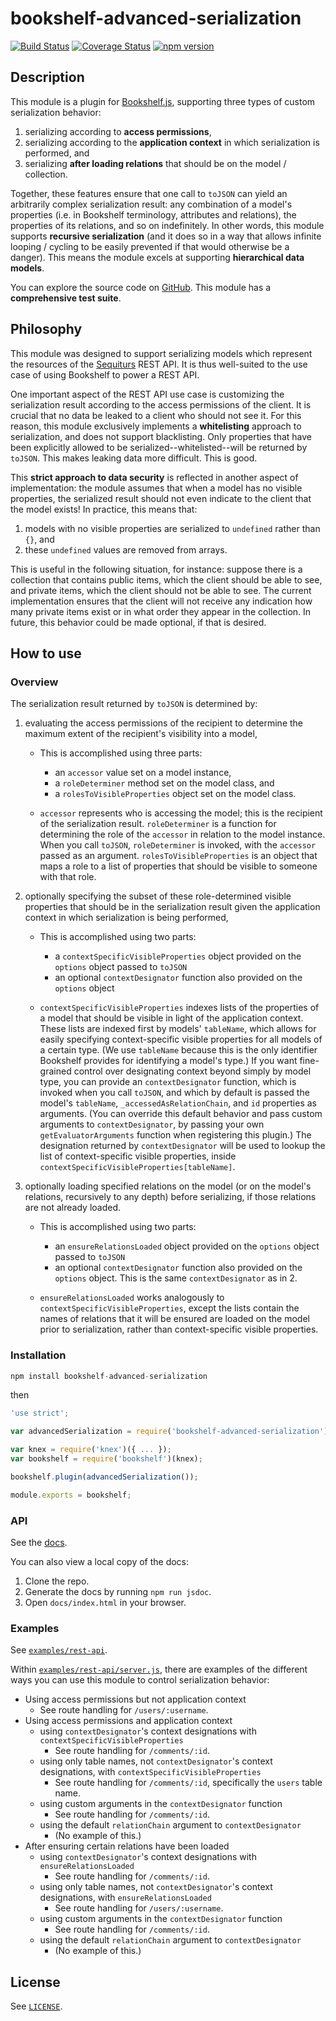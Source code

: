 # bookshelf-advanced-serialization
[![Build Status](https://travis-ci.org/sequiturs/bookshelf-advanced-serialization.svg?branch=master)](https://travis-ci.org/sequiturs/bookshelf-advanced-serialization) [![Coverage Status](https://coveralls.io/repos/github/sequiturs/bookshelf-advanced-serialization/badge.svg?branch=master)](https://coveralls.io/github/sequiturs/bookshelf-advanced-serialization?branch=master) [![npm version](https://img.shields.io/npm/v/bookshelf-advanced-serialization.svg?style=flat)](https://www.npmjs.com/package/bookshelf-advanced-serialization)

## Description

This module is a plugin for [Bookshelf.js](https://github.com/tgriesser/bookshelf), supporting three types of custom serialization behavior:

1. serializing according to **access permissions**,
2. serializing according to the **application context** in which serialization is performed, and
3. serializing **after loading relations** that should be on the model / collection.

Together, these features ensure that one call to `toJSON` can yield an arbitrarily complex serialization result: any combination of a model's properties (i.e. in Bookshelf terminology, attributes and relations), the properties of its relations, and so on indefinitely. In other words, this module supports **recursive serialization** (and it does so in a way that allows infinite looping / cycling to be easily prevented if that would otherwise be a danger). This means the module excels at supporting **hierarchical data models**.

You can explore the source code on [GitHub](https://github.com/sequiturs/bookshelf-advanced-serialization). This module has a **comprehensive test suite**.

## Philosophy

This module was designed to support serializing models which represent the resources of the [Sequiturs](https://sequiturs.com) REST API. It is thus well-suited to the use case of using Bookshelf to power a REST API.

One important aspect of the REST API use case is customizing the serialization result according to the access permissions of the client. It is crucial that no data be leaked to a client who should not see it. For this reason, this module exclusively implements a **whitelisting** approach to serialization, and does not support blacklisting. Only properties that have been explicitly allowed to be serialized--whitelisted--will be returned by `toJSON`. This makes leaking data more difficult. This is good.

This **strict approach to data security** is reflected in another aspect of implementation: the module assumes that when a model has no visible properties, the serialized result should not even indicate to the client that the model exists! In practice, this means that:

1. models with no visible properties are serialized to `undefined` rather than `{}`, and
2. these `undefined` values are removed from arrays.

This is useful in the following situation, for instance: suppose there is a collection that contains public items, which the client should be able to see, and private items, which the client should not be able to see. The current implementation ensures that the client will not receive any indication how many private items exist or in what order they appear in the collection. In future, this behavior could be made optional, if that is desired.

## How to use

### Overview

The serialization result returned by `toJSON` is determined by:

1. evaluating the access permissions of the recipient to determine the maximum extent of the recipient's visibility into a model,

    - This is accomplished using three parts:
        - an `accessor` value set on a model instance,
        - a `roleDeterminer` method set on the model class, and
        - a `rolesToVisibleProperties` object set on the model class.

    - `accessor` represents who is accessing the model; this is the recipient of the serialization result. `roleDeterminer` is a function for determining the role of the `accessor` in relation to the model instance. When you call `toJSON`, `roleDeterminer` is invoked, with the `accessor` passed as an argument. `rolesToVisibleProperties` is an object that maps a role to a list of properties that should be visible to someone with that role.

2. optionally specifying the subset of these role-determined visible properties that should be in the serialization result given the application context in which serialization is being performed,

    - This is accomplished using two parts:
        - a `contextSpecificVisibleProperties` object provided on the `options` object passed to `toJSON`
        - an optional `contextDesignator` function also provided on the `options` object

    - `contextSpecificVisibleProperties` indexes lists of the properties of a model that should be visible in light of the application context. These lists are indexed first by models' `tableName`, which allows for easily specifying context-specific visible properties for all models of a certain type. (We use `tableName` because this is the only identifier Bookshelf provides for identifying a model's type.) If you want fine-grained control over designating context beyond simply by model type, you can provide an `contextDesignator` function, which is invoked when you call `toJSON`, and which by default is passed the model's `tableName`, `_accessedAsRelationChain`, and `id` properties as arguments. (You can override this default behavior and pass custom arguments to `contextDesignator`, by passing your own `getEvaluatorArguments` function when registering this plugin.) The designation returned by `contextDesignator` will be used to lookup the list of context-specific visible properties, inside `contextSpecificVisibleProperties[tableName]`.

3. optionally loading specified relations on the model (or on the model's relations, recursively to any depth) before serializing, if those relations are not already loaded.

    - This is accomplished using two parts:
        - an `ensureRelationsLoaded` object provided on the `options` object passed to `toJSON`
        - an optional `contextDesignator` function also provided on the `options` object. This is the same `contextDesignator` as in 2\.

    - `ensureRelationsLoaded` works analogously to `contextSpecificVisibleProperties`, except the lists contain the names of relations that it will be ensured are loaded on the model prior to serialization, rather than context-specific visible properties.

### Installation

```JavaScript
npm install bookshelf-advanced-serialization
```

then

```JavaScript
'use strict';

var advancedSerialization = require('bookshelf-advanced-serialization');

var knex = require('knex')({ ... });
var bookshelf = require('bookshelf')(knex);

bookshelf.plugin(advancedSerialization());

module.exports = bookshelf;
```

### API

See the [docs](https://sequiturs.com/developers/open-source/bookshelf-advanced-serialization/module-bookshelf-advanced-serialization.html).

You can also view a local copy of the docs:

1. Clone the repo.
2. Generate the docs by running `npm run jsdoc`.
3. Open `docs/index.html` in your browser.

### Examples

See [`examples/rest-api`](https://github.com/sequiturs/bookshelf-advanced-serialization/tree/master/examples/rest-api).

Within [`examples/rest-api/server.js`](https://github.com/sequiturs/bookshelf-advanced-serialization/blob/master/examples/rest-api/server.js), there are examples of the different ways you can use this module to control serialization behavior:

- Using access permissions but not application context
    - See route handling for `/users/:username`.
- Using access permissions and application context
    - using `contextDesignator`'s context designations with `contextSpecificVisibleProperties`
        - See route handling for `/comments/:id`.
    - using only table names, not `contextDesignator`'s context designations, with `contextSpecificVisibleProperties`
        - See route handling for `/comments/:id`, specifically the `users` table name.
    - using custom arguments in the `contextDesignator` function
        - See route handling for `/comments/:id`.
    - using the default `relationChain` argument to `contextDesignator`
        - (No example of this.)
- After ensuring certain relations have been loaded
    - using `contextDesignator`'s context designations with `ensureRelationsLoaded`
        - See route handling for `/comments/:id`.
    - using only table names, not `contextDesignator`'s context designations, with `ensureRelationsLoaded`
        - See route handling for `/users/:username`.
    - using custom arguments in the `contextDesignator` function
        - See route handling for `/comments/:id`.
    - using the default `relationChain` argument to `contextDesignator`
        - (No example of this.)

## License

See [`LICENSE`](https://github.com/sequiturs/bookshelf-advanced-serialization/blob/master/LICENSE).
